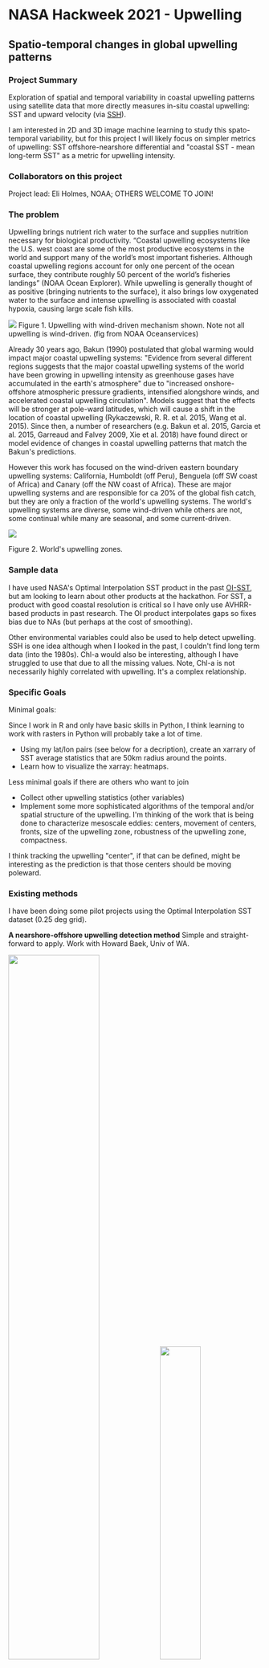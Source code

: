 # NASA Hackweek 2021 - Upwelling

## Spatio-temporal changes in global upwelling patterns

### Project Summary

Exploration of spatial and temporal variability in coastal upwelling patterns using satellite data that more directly measures in-situ coastal upwelling: SST and upward velocity (via [SSH](https://journals.ametsoc.org/view/journals/phoc/50/1/jpo-d-19-0172.1.xml)).

I am interested in 2D and 3D image machine learning to study this spato-temporal variability, but for this project I will likely focus on simpler metrics of upwelling: SST offshore-nearshore differential and "coastal SST - mean long-term SST" as a metric for upwelling intensity.

### Collaborators on this project

Project lead: Eli Holmes, NOAA; OTHERS WELCOME TO JOIN!

### The problem

Upwelling brings nutrient rich water to the surface and supplies nutrition necessary for biological productivity. “Coastal upwelling ecosystems like the U.S. west coast are some of the most productive ecosystems in the world and support many of the world’s most important fisheries. Although coastal upwelling regions account for only one percent of the ocean surface, they contribute roughly 50 percent of the world’s fisheries landings” (NOAA Ocean Explorer). While upwelling is generally thought of as positive (bringing nutrients to the surface), it also brings low oxygenated water to the surface and intense upwelling is associated with coastal hypoxia, causing large scale fish kills.

![](upwelling_fig.gif)
Figure 1. Upwelling with wind-driven mechanism shown. Note not all upwelling is wind-driven. (fig from NOAA Oceanservices)

Already 30 years ago, Bakun (1990) postulated that global warming would impact major coastal upwelling systems: "Evidence from several different regions suggests that the major coastal upwelling systems of the world have been growing in upwelling intensity as greenhouse gases have accumulated in the earth's atmosphere" due to "increased onshore-offshore atmospheric pressure gradients, intensified alongshore winds, and accelerated coastal upwelling circulation". Models suggest that the effects will be stronger at pole-ward latitudes, which will cause a shift in the location of coastal upwelling (Rykaczewski, R. R. et al. 2015, Wang et al. 2015). Since then, a number of researchers (e.g. Bakun et al. 2015, Garcia et al. 2015, Garreaud and Falvey 2009, Xie et al. 2018) have found direct or model evidence of changes in coastal upwelling patterns that match the Bakun's predictions. 

However this work has focused on the wind-driven eastern boundary upwelling systems: California, Humboldt (off Peru), Benguela (off SW coast of Africa) and Canary (off the NW coast of Africa). These are major upwelling systems and are responsible for ca 20% of the global fish catch, but they are only a fraction of the world's upwelling systems. The world's upwelling systems are diverse, some wind-driven while others are not, some continual while many are seasonal, and some current-driven.

![](images/upwelling_zones_crop.png)

Figure 2. World's upwelling zones.


### Sample data

I have used NASA's Optimal Interpolation SST product in the past [OI-SST](https://www.ncei.noaa.gov/products/optimum-interpolation-sst), but am looking to learn about other products at the hackathon. For SST, a product with good coastal resolution is critical so I have only use AVHRR-based products in past research. The OI product interpolates gaps so fixes bias due to NAs (but perhaps at the cost of smoothing).

Other environmental variables could also be used to help detect upwelling. SSH is one idea although when I looked in the past, I couldn't find long term data (into the 1980s). Chl-a would also be interesting, although I have struggled to use that due to all the missing values. Note, Chl-a is not necessarily highly correlated with upwelling. It's a complex relationship.

### Specific Goals

Minimal goals:

Since I work in R and only have basic skills in Python, I think learning to work with rasters in Python will probably take a lot of time.

* Using my lat/lon pairs (see below for a decription), create an xarrary of SST average statistics that are 50km radius around the points.
* Learn how to visualize the xarray: heatmaps.

Less minimal goals if there are others who want to join

* Collect other upwelling statistics (other variables)
* Implement some more sophisticated algorithms of the temporal and/or spatial structure of the upwelling. I'm thinking of the work that is being done to characterize mesoscale eddies: centers, movement of centers, fronts, size of the upwelling zone, robustness of the upwelling zone, compactness. 

I think tracking the upwelling "center", if that can be defined, might be interesting as the prediction is that those centers should be moving poleward.

### Existing methods

I have been doing some pilot projects using the Optimal Interpolation SST dataset (0.25 deg grid).

**A nearshore-offshore upwelling detection method** Simple and straight-forward to apply. Work with Howard Baek, Univ of WA.

<img src="images/auto-detection1.png" width="60%"><img src="images/upwelling-seasonality.png" width="40%">
Figure 3. Autodetection of upwelling using a nearshore-offshore SST algorithm.


**Image decomposition algorithms: PCA and hierarchical clustering** Work with Jacob Zikan, Dartmouth College.

![](images/unnamed-chunk-9-1.png)
Figure 4. Using PCA-based image decomposition to study spatio-temporal changes in SST pattern in the SE Asia Sea.


### Proposed methods/tools

I'd like to try the SST differential idea with some different SST products and extend this to the entire N and S Americas. I have a 20km and 300km coastal shape files with sample points every 100km along the 20km coast line along with the point closest to that sample point but on the 300km line. So a pair of points: nearshore and offshore. I'd like to get statistics (SST plus whatever else seems appropriate) around those points. Currently I am using mean SST. I'm thinking a (# environmental covariates) x (# sample points) x (# days) xarray with the statistics.

![](images/coast-samples.png)
Figure 5. The 20km and 300km coastal shapefile lines along with points every 100km along the 20km coastal line.

![](images/global-coast-lines.png)
Figure 6. The 20km (blue) and 300km (red) lines shown for North and South America.




### Background reading

Bakun, Andrew. 1990. Global Climate change and intensification of coastal ocean upwelling.” Science 247: 198–201. http://www.jstor.org/stable/2873492.

Bakun, A. et al. 2015. Anticipated effects of climate change on coastal upwelling ecosystems. Curr. Clim. Change Rep. 1, 85–93.

García-Reyes M, Sydeman WJ, Schoeman DS, Rykaczewski RR, Black BA, Smit AJ and Bograd SJ. 2015. Under pressure: climate change, upwelling, and eastern boundary upwelling ecosystems. Front. Mar. Sci. 2:109. doi: 10.3389/fmars.2015.00109

Garreaud, R. D. & Falvey, M. 2009. The coastal winds off western subtropical South America in future climate scenarios. Int. J. Climatol. 29, 543–554.

Rykaczewski, R. R. et al. 2015. Poleward displacement of coastal upwelling-favorable winds in the ocean’s eastern boundary currents through the 21st century. Geophysical Research Letters 42, 6424–6431.

Wang, D., Gouhier, T. C., Menge, B. A. & Ganguly, A. R. 2015. Intensification and spatial homogenization of coastal upwelling under climate change. Nature 518, 390–394 (2015).

Xiu, P., Chai, F., Curchitser, E.N. et al. 2018. Future changes in coastal upwelling ecosystems with global warming: The case of the California Current System. Sci Rep 8, 2866. https://doi.org/10.1038/s41598-018-21247-7


### Notes




